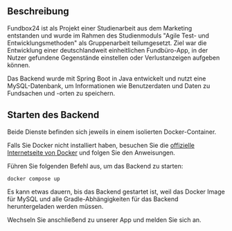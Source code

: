## Beschreibung

Fundbox24 ist als Projekt einer Studienarbeit aus dem Marketing entstanden und wurde im Rahmen des Studienmoduls "Agile Test- und Entwicklungsmethoden" als Gruppenarbeit teilumgesetzt. Ziel war die Entwicklung einer deutschlandweit einheitlichen Fundbüro-App, in der Nutzer gefundene Gegenstände einstellen oder Verlustanzeigen aufgeben können. 

Das Backend wurde mit Spring Boot in Java entwickelt und nutzt eine MySQL-Datenbank, um Informationen wie Benutzerdaten und Daten zu Fundsachen und -orten zu speichern.

## Starten des Backend

Beide Dienste befinden sich jeweils in einem isolierten Docker-Container.

Falls Sie Docker nicht installiert haben, besuchen Sie 
die [offizielle Internetseite von Docker](https://docs.docker.com/desktop/install/mac-install/) 
und folgen Sie den Anweisungen.

Führen Sie folgenden Befehl aus, um das Backend zu starten:

```shell
docker compose up
```

Es kann etwas dauern, bis das Backend gestartet ist, weil das Docker Image für MySQL und alle 
Gradle-Abhängigkeiten für das Backend heruntergeladen werden müssen.

Wechseln Sie anschließend zu unserer App und melden Sie sich an.
